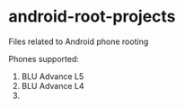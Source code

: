 # android-root-projects
Files related to Android phone rooting

Phones supported:
1. BLU Advance L5
2. BLU Advance L4
3. 
